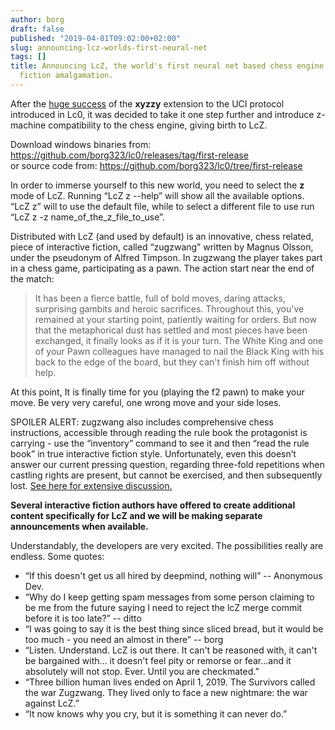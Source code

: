 ```yaml
---
author: borg
draft: false
published: "2019-04-01T09:02:00+02:00"
slug: announcing-lcz-worlds-first-neural-net
tags: []
title: Announcing LcZ, the world's first neural net based chess engine and interactive
  fiction amalgamation.
---
```


After the [huge success](https://discordapp.com/channels/425419482568196106/425419999096733706/500051417277530114)
of the **xyzzy** extension to the UCI protocol introduced in Lc0, it was
decided to take it one step further and introduce z-machine compatibility to
the chess engine, giving birth to LcZ.

<!--more-->

Download windows binaries from:
<https://github.com/borg323/lc0/releases/tag/first-release>  
or source code from: <https://github.com/borg323/lc0/tree/first-release>

In order to immerse yourself to this new world, you need to select the **z**
mode of LcZ. Running “LcZ z --help” will show all the available options. 
“LcZ
z” will to use the default file, while to select a different file to use run
“LcZ z -z name_of_the_z_file_to_use”.

Distributed with LcZ (and used by default) is an innovative, chess related,
piece of interactive fiction, called “zugzwang” written by Magnus Olsson,
under the pseudonym of Alfred Timpson. In zugzwang the player takes part in a
chess game, participating as a pawn. The action start near the end of the
match:

> It has been a fierce battle, full of bold moves, daring attacks, surprising
> gambits and heroic sacrifices. Throughout this, you've remained at your
> starting point, patiently waiting for orders. But now that the metaphorical
> dust has settled and most pieces have been exchanged, it finally looks as if
> it is your turn. The White King and one of your Pawn colleagues have managed
> to nail the Black King with his back to the edge of the board, but they
> can't finish him off without help.

At this point, It is finally time for you (playing the f2 pawn) to make your
move. Be very very careful, one wrong move and your side loses.

SPOILER ALERT: zugzwang also includes comprehensive chess instructions,
accessible through reading the rule book the protagonist is carrying - use the
“inventory” command to see it and then “read the rule book” in true
interactive fiction style. Unfortunately, even this doesn’t answer our current
pressing question, regarding three-fold repetitions when castling rights are
present, but cannot be exercised, and then subsequently lost.
[See here for extensive discussion.](https://discordapp.com/channels/425419482568196106/438088534755377204/557614930015027220)

 **Several interactive fiction authors have offered to create additional
content specifically for LcZ and we will be making separate announcements when
available.**

Understandably, the developers are very excited. The possibilities really are
endless. Some quotes:

  * “If this doesn't get us all hired by deepmind, nothing will” -- 
Anonymous Dev.
  * “Why do I keep getting spam messages from some person claiming to be me 
from the future saying I need to reject the lcZ merge commit before it is too 
late?” -- ditto
  * “I was going to say it is the best thing since sliced bread, but it would 
be too much - you need an almost in there” -- borg
  * “Listen. Understand. LcZ is out there. It can't be reasoned with, it 
can't be bargained with... it doesn't feel pity or remorse or fear...and it 
absolutely will not stop. Ever. Until you are checkmated.”
  * “Three billion human lives ended on April 1, 2019. The Survivors called 
the war Zugzwang. They lived only to face a new nightmare: the war against 
LcZ.”
  * “It now knows why you cry, but it is something it can never do.”
